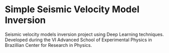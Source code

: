 # Simple Seismic Velocity Model Inversion

Seismic velocity models inversion project using Deep Learning techniques. Developed during the VI Advanced School of Experimental Physics in Brazillian Center for Research in Physics.
